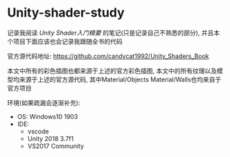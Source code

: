 # Unity-shader-study

记录我阅读 *Unity Shader入门精要* 的笔记(只是记录自己不熟悉的部分), 并且本个项目下面应该也会记录我跟随全书的代码

官方源代码地址: <https://github.com/candycat1992/Unity_Shaders_Book>

本文中所有的彩色插图也都来源于上述的官方彩色插图, 本文中的所有纹理以及模型均来源于上述的官方源代码, 其中Material/Objects Material/Walls也均来自于官方项目

环境(如果疏漏会逐渐补充):

* OS: Windows10 1903
* IDE:
  * vscode
  * Unity 2018 3.7f1
  * VS2017 Community
